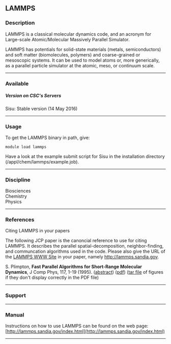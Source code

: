 ## LAMMPS

### Description

LAMMPS is a classical molecular dynamics code, and an acronym for Large-scale Atomic/Molecular Massively Parallel Simulator.

LAMMPS has potentials for solid-state materials (metals, semiconductors) and soft matter (biomolecules, polymers) and coarse-grained or mesoscopic systems. It can be used to model atoms or, more generically, as a parallel particle simulator at the atomic, meso, or continuum scale.

* * *

### Available

##### Version on CSC's Servers

Sisu: Stable version (14 May 2016)

* * *

### Usage

To get the LAMMPS binary in path, give:

    module load lammps

Have a look at the example submit script for Sisu in the installation directory (/appl/chem/lammps/example.job).

* * *

### Discipline

Biosciences  
Chemistry  
Physics  

* * *

### References

Citing LAMMPS in your papers

The following JCP paper is the canoncial reference to use for citing LAMMPS. It describes the parallel spatial-decomposition, neighbor-finding, and communcation algorithms used in the code. Please also give the URL of the [LAMMPS WWW Site](http://lammps.sandia.gov/index.html) in your paper, namely http://lammps.sandia.gov.

S. Plimpton, **Fast Parallel Algorithms for Short-Range Molecular Dynamics**, J Comp Phys, 117, 1-19 (1995). ([abstract](http://www.sandia.gov/%7Esjplimp/abstracts/jcompphys95.html)) ([pdf](http://www.sandia.gov/%7Esjplimp/papers/jcompphys95.pdf)) ([tar file](http://www.sandia.gov/%7Esjplimp/papers/jcompphys95_figs.tar.gz) of figures if they don't display correctly in the PDF file)

* * *

### Support

* * *

### Manual

Instructions on how to use LAMMPS can be found on the web page: [http://lammps.sandia.gov/index.html](http://lammps.sandia.gov/index.html)

* * *